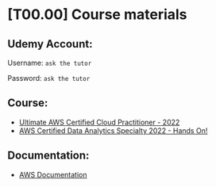 ﻿# [T00.00] Course materials

## Udemy Account:

Username: `ask the tutor`

Password: `ask the tutor`

## Course:

 - [Ultimate AWS Certified Cloud Practitioner - 2022](https://www.udemy.com/course/aws-certified-cloud-practitioner-new/)
 - [AWS Certified Data Analytics Specialty 2022 - Hands On!](https://www.udemy.com/course/aws-data-analytics/)

## Documentation:

 -  [AWS Documentation](https://docs.aws.amazon.com/)
